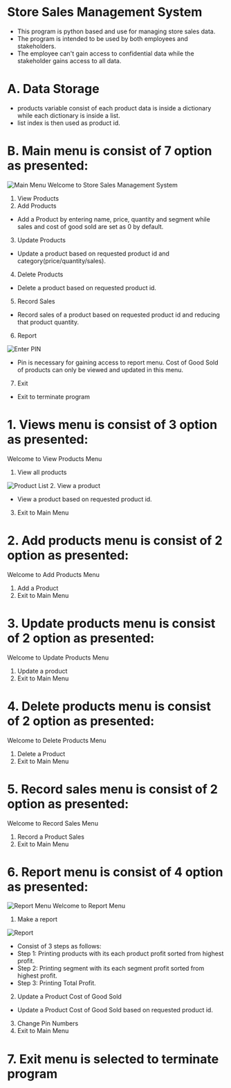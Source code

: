 # Store Sales Management System
-	This program is python based and use for managing store sales data.
-	The program is intended to be used by both employees and stakeholders.
-	The employee can't gain access to confidential data while the stakeholder gains access to all data.

# A.	Data Storage
-	products variable consist of each product data is inside a dictionary while each dictionary is inside a list.
-	list index is then used as product id.

# B.	Main menu is consist of 7 option as presented:

![Main Menu](https://github.com/VinZpb/Python-Store-Sales-Management-Apps/assets/139098818/93398104-f1d5-4130-952a-89a0d47a9554)
Welcome to Store Sales Management System
1.	View Products         
2.	Add Products
-	Add a Product by entering name, price, quantity and segment while sales and cost of good sold are set as 0 by default.
3.	Update Products
-	Update a product based on requested product id and category(price/quantity/sales).
4.	Delete Products
-	Delete a product based on requested product id.
5.	Record Sales
-	Record sales of a product based on requested product id and reducing that product quantity.
6.	Report

![Enter PIN](https://github.com/VinZpb/Python-Store-Sales-Management-Apps/assets/139098818/6575168a-a1a2-49ee-900d-3ddd4d8445b8)
-	Pin is necessary for gaining access to report menu. Cost of Good Sold of products can only be viewed and updated in this menu.
7.	Exit
-	Exit to terminate program 

# 1.	Views menu is consist of 3 option as presented:
Welcome to View Products Menu
1.	View all products
   
![Product List](https://github.com/VinZpb/Python-Store-Sales-Management-Apps/assets/139098818/285aebad-35cf-4c26-9a38-e9832d78a562)
2.	View a product
-	View a product based on requested product id.
3.	Exit to Main Menu

# 2.	Add products menu is consist of 2 option as presented:
Welcome to Add Products Menu
1.	Add a Product
2.	Exit to Main Menu

# 3.	Update products menu is consist of 2 option as presented:
Welcome to Update Products Menu
1.	Update a product
2.	Exit to Main Menu

# 4.	Delete products menu is consist of 2 option as presented:
Welcome to Delete Products Menu
1.	Delete a Product
2.	Exit to Main Menu

# 5.	Record sales menu is consist of 2 option as presented:
Welcome to Record Sales Menu
1.	Record a Product Sales
2.	Exit to Main Menu

# 6.	Report menu is consist of 4 option as presented:

![Report Menu](https://github.com/VinZpb/Python-Store-Sales-Management-Apps/assets/139098818/df3321bd-5613-48e9-a43e-da3f6fc72171)
Welcome to Report Menu
1.	Make a report

![Report](https://github.com/VinZpb/Python-Store-Sales-Management-Apps/assets/139098818/a239681f-6442-477e-a193-0f89f2b6c884)
-	Consist of 3 steps as follows:
-	Step 1: Printing products with its each product profit sorted from highest profit.
-	Step 2: Printing segment with its each segment profit sorted from highest profit.
-	Step 3: Printing Total Profit.   
2.	Update a Product Cost of Good Sold
-	Update a Product Cost of Good Sold based on requested product id.
3.	Change Pin Numbers
4.	Exit to Main Menu

# 7.  Exit menu is selected to terminate program
